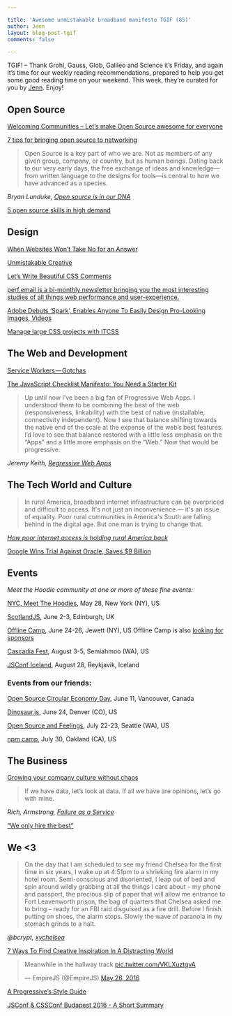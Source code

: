 ```yaml
---

title: 'Awesome unmistakable broadband manifesto TGIF (85)'
author: Jenn
layout: blog-post-tgif
comments: false

---
```



TGIF! – Thank Grohl, Gauss, Glob, Galileo and Science it’s Friday, and again it’s time for our weekly reading recommendations, prepared to help you get some good reading time on your weekend. This week, they’re curated for you by [Jenn](http://twitter.com/jennwrites). Enjoy!

## Open Source

[Welcoming Communities – Let’s make Open Source awesome for everyone](https://speakerdeck.com/gr2m/welcoming-communities)

[7 tips for bringing open source to networking](https://opensource.com/business/16/5/7-tips-building-community-SDN-project)

> Open Source is a key part of who we are. Not as members of any given group, company, or country, but as human beings. Dating back to our very early days, the free exchange of ideas and knowledge—from written language to the designs for tools—is central to how we have advanced as a species.

<cite> Bryan Lunduke, [Open source is in our DNA](http://www.networkworld.com/article/3075397/open-source-tools/open-source-is-in-our-dna.html)</cite>

[5 open source skills in high demand](http://www.cio.com/article/3074859/hiring/demand-for-open-source-talent-booming.html)


## Design

[When Websites Won’t Take No for an Answer](http://www.nytimes.com/2016/05/15/technology/personaltech/when-websites-wont-take-no-for-an-answer.html?_r=1)

[Unmistakable Creative](https://www.youtube.com/watch?v=E6PtnH60xWU&index=4&list=PLzvRx_johoA_hdfxfPLZW4r4rHN18GeQ-)

[Let’s Write Beautiful CSS Comments](https://seesparkbox.com/foundry/lets_write_beautiful_css_comments)

[perf.email is a bi-monthly newsletter bringing you the most interesting studies of all things web performance and user-experience.](https://perf.email/)

[Adobe Debuts ‘Spark’, Enables Anyone To Easily Design Pro-Looking Images, Videos](http://designtaxi.com/news/386316/Adobe-Debuts-Spark-Enables-Anyone-To-Easily-Design-Pro-Looking-Images-Videos)

[Manage large CSS projects with ITCSS](http://www.creativebloq.com/web-design/manage-large-css-projects-itcss-101517528)


## The Web and Development

[Service Workers — Gotchas](https://medium.com/@boopathi/service-workers-gotchas-44bec65eab3f#.gjwgg1vl7)

[The JavaScript Checklist Manifesto: You Need a Starter Kit](https://medium.com/@housecor/the-javascript-checklist-manifesto-you-need-a-starter-kit-d463b8908131#.p8817mory)

>Up until now I’ve been a big fan of Progressive Web Apps. I understood them to be combining the best of the web (responsiveness, linkability) with the best of native (installable, connectivity independent). Now I see that balance shifting towards the native end of the scale at the expense of the web’s best features. I’d love to see that balance restored with a little less emphasis on the “Apps” and a little more emphasis on the “Web.” Now that would be progressive.

<cite>Jeremy Keith, [Regressive Web Apps](https://adactio.com/journal/10708)</cite>


## The Tech World and Culture

>In rural America, broadband internet infrastructure can be overpriced and difficult to access. It's not just an inconvenience — it's an issue of equality. Poor rural communities in America's South are falling behind in the digital age. But one man is trying to change that.

<cite>[How poor internet access is holding rural America back](https://www.youtube.com/watch?v=qLl02zRlBOY)</cite>

[Google Wins Trial Against Oracle, Saves $9 Billion](http://motherboard.vice.com/read/google-wins-trial-against-oracle-saves-9-billion)

## Events

_Meet the Hoodie community at one or more of these fine events:_

[NYC, Meet The Hoodies](https://ti.to/hoodie/nyc-meet-the-hoodies-3), May 28, New York (NY), US

[ScotlandJS](http://scotlandjs.com/), June 2-3, Edinburgh, UK

[Offline Camp](http://offlinefirst.org/camp/), June 24-26, Jewett (NY), US
Offline Camp is also [looking for sponsors](http://offlinefirst.org/camp/)

[Cascadia Fest](http://2016.cascadiafest.org/), August 3-5, Semiahmoo (WA), US

[JSConf Iceland](https://2016.jsconf.is/), August 28, Reykjavik, Iceland

### Events from our friends:

[Open Source Circular Economy Day](https://oscedays.org/vancouver-2016/), June 11, Vancouver, Canada

[Dinosaur.js](http://dinosaurjs.org/), June 24, Denver (CO), US

[Open Source and Feelings](http://www.osfeels.com/), July 22-23, Seattle (WA), US

[npm camp](http://npm.github.io/npm-camp/), July 30, Oakland (CA), US


## The Business

[Growing your company culture without chaos](https://slackhq.com/growing-your-company-culture-without-chaos-42986ff28aa3#.bjah9eq8r)

>If we have data, let’s look at data. If all we have are opinions, let’s go with mine.

<cite>Rich, Armstrong, [Failure as a Service](https://medium.com/servant-leadership/failure-as-a-service-937473b0c9b8#.dcldca15z)</cite>

[“We only hire the best”](https://m.signalvnoise.com/we-only-hire-the-best-c711c330fc2e#.9txj9siuy)


## We <3

>On the day that I am scheduled to see my friend Chelsea for the first time in six years, I wake up at 4:51pm to a shrieking fire alarm in my hotel room. Semi-conscious and disoriented, I leap out of bed and spin around wildly grabbing at all the things I care about – my phone and passport, the precious slip of paper that will allow me entrance to Fort Leavenworth prison, the bag of quarters that Chelsea asked me to bring – ready for an FBI raid disguised as a fire drill. Before I finish putting on shoes, the alarm stops. Slowly the wave of paranoia in my stomach grinds to a halt.

<cite>@bcrypt, [xychelsea](https://zyan.scripts.mit.edu/blog/xychelsea/)</cite>

[7 Ways To Find Creative Inspiration In A Distracting World](http://blog.patreon.com/7-ways-find-creative-inspiration-distracting-world)

<blockquote class="twitter-tweet" data-lang="en"><p lang="en" dir="ltr">Meanwhile in the hallway track <a href="https://t.co/VKLXuztgvA">pic.twitter.com/VKLXuztgvA</a></p>&mdash; EmpireJS (@EmpireJS) <a href="https://twitter.com/EmpireJS/status/735900535291805696">May 26, 2016</a></blockquote>
<script async src="//platform.twitter.com/widgets.js" charset="utf-8"></script>

[A Progressive’s Style Guide](https://medium.com/@Hanna.Thomas/a-progressives-style-guide-2e870f58ecaa#.u6j2qtyts)

[JSConf & CSSConf Budapest 2016 - A Short Summary](http://www.danielgynn.com/budapest/)
